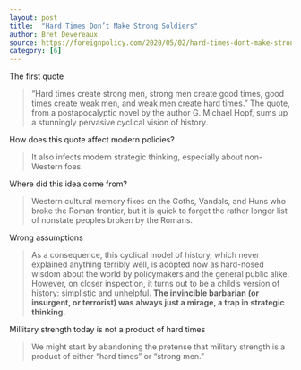 ```yaml
---
layout: post
title:  "Hard Times Don’t Make Strong Soldiers"
author: Bret Devereaux
source: https://foreignpolicy.com/2020/05/02/hard-times-dont-make-strong-soldiers-warrior-myth/
category: [6]
---
```


The first quote

> “Hard times create strong men, strong men create good times, good times create weak men, and weak men create hard times.” The quote, from a postapocalyptic novel by the author G. Michael Hopf, sums up a stunningly pervasive cyclical vision of history.

How does this quote affect modern policies?

> It also infects modern strategic thinking, especially about non-Western foes.

Where did this idea come from?

> Western cultural memory fixes on the Goths, Vandals, and Huns who broke the Roman frontier, but it is quick to forget the rather longer list of nonstate peoples broken by the Romans.

Wrong assumptions

> As a consequence, this cyclical model of history, which never explained anything terribly well, is adopted now as hard-nosed wisdom about the world by policymakers and the general public alike. However, on closer inspection, it turns out to be a child’s version of history: simplistic and unhelpful. **The invincible barbarian (or insurgent, or terrorist) was always just a mirage, a trap in strategic thinking.**

Millitary strength today is not a product of hard times

> We might start by abandoning the pretense that military strength is a product of either “hard times” or “strong men.”
